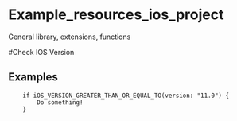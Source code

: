 # Example_resources_ios_project
General library, extensions, functions

#Check IOS Version 

## Examples

```
    if iOS_VERSION_GREATER_THAN_OR_EQUAL_TO(version: "11.0") {
        Do something!
    }
```
